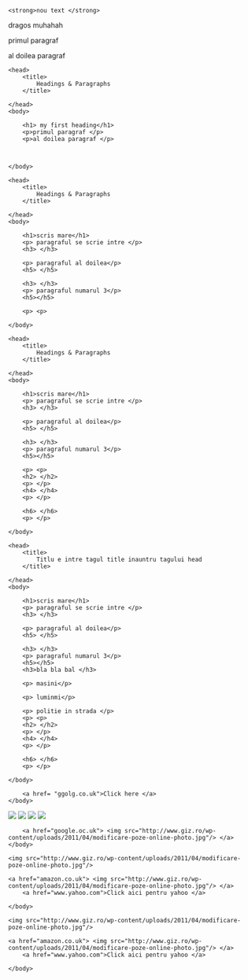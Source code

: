 <!DOCTYPE html>
	<strong>nou text </strong>


<!DOCTYPE html>
<html> dragos
</html>

<!DOCTYPE HTML>
<html>
muhahah

</html>



<!DOCTYPE html>
<html>

<head>
<title>TITLU </title>

</head>
	
	
	
	
</html>


<!DOCTYPE html>
<html>

<head>
<title>TITLU </title>

</head>
	
<body>

<p> primul paragraf</p>
<p> al doilea paragraf </p>

</body>
	
	
</html>



<!DOCTYPE html>
<html>

	<head>
		<title>
			Headings & Paragraphs
		</title>
		
	</head>
	<body>
		
		<h1> my first heading</h1>
		<p>primul paragraf </p>
		<p>al doilea paragraf </p>
		
		
		
	</body>
</html>

<!DOCTYPE html>
<html>

	<head>
		<title>
			Headings & Paragraphs
		</title>
		
	</head>
	<body>
		
		<h1>scris mare</h1>
		<p> paragraful se scrie intre </p>
		<h3> </h3>
		
		<p> paragraful al doilea</p>
		<h5> </h5>
		
		<h3> </h3>
		<p> paragraful numarul 3</p>
		<h5></h5>
		
		<p> <p>
		
	</body>
</html>


<!DOCTYPE html>
<html>

	<head>
		<title>
			Headings & Paragraphs
		</title>
		
	</head>
	<body>
		
		<h1>scris mare</h1>
		<p> paragraful se scrie intre </p>
		<h3> </h3>
		
		<p> paragraful al doilea</p>
		<h5> </h5>
		
		<h3> </h3>
		<p> paragraful numarul 3</p>
		<h5></h5>
		
		<p> <p>
		<h2> </h2>
		<p> </p>
		<h4> </h4>
		<p> </p>
		
		<h6> </h6>
		<p> </p>
		
	</body>
</html>

<!DOCTYPE html>
<html>

	<head>
		<title>
			Titlu e intre tagul title inauntru tagului head
		</title>
		
	</head>
	<body>
		
		<h1>scris mare</h1>
		<p> paragraful se scrie intre </p>
		<h3> </h3>
		
		<p> paragraful al doilea</p>
		<h5> </h5>
		
		<h3> </h3>
		<p> paragraful numarul 3</p>
		<h5></h5>
		<h3>bla bla bal </h3>
		
		<p> masini</p>
		
		<p> luminmi</p>
		
		<p> politie in strada </p>
		<p> <p>
		<h2> </h2>
		<p> </p>
		<h4> </h4>
		<p> </p>
		
		<h6> </h6>
		<p> </p>
		
	</body>
</html>

<!DOCTYPE html>
<html>
	<head>
		<title></title>
	</head>
	<body>

	    
	    <a href= "ggolg.co.uk">Click here </a>
	</body>
</html>

<!DOCTYPE html>
<html>
	<head>
		<title></title>
	</head>
	<body>
		<img src="https://s3.amazonaws.com/codecademy-blog/assets/f3a16fb6.jpg" />
		<img src ="http://www.giz.ro/wp-content/uploads/2011/04/modificare-poze-online-photo.jpg"/>
	</body>
</html>

<!DOCTYPE html>
<html>
	<head>
		<title></title>
	</head>
	<body>
		<img src="https://s3.amazonaws.com/codecademy-blog/assets/f3a16fb6.jpg" />
		<img src ="http://www.giz.ro/wp-content/uploads/2011/04/modificare-poze-online-photo.jpg"/>
		
		<a href="google.oc.uk"> <img src="http://www.giz.ro/wp-content/uploads/2011/04/modificare-poze-online-photo.jpg"/> </a>
	</body>
</html>


<!DOCTYPE html>
<html>
	<head>
		<title></title>
	</head>
	<body>
		
	<img src="http://www.giz.ro/wp-content/uploads/2011/04/modificare-poze-online-photo.jpg"/>
	
	<a href="amazon.co.uk"> <img src="http://www.giz.ro/wp-content/uploads/2011/04/modificare-poze-online-photo.jpg"/> </a>
		<a href="www.yahoo.com">Click aici pentru yahoo </a>
		
	</body>
</html>


<!DOCTYPE html>
<html>
	<head>
		<title></title>
	</head>
	<body>
		
	<img src="http://www.giz.ro/wp-content/uploads/2011/04/modificare-poze-online-photo.jpg"/>
	
	<a href="amazon.co.uk"> <img src="http://www.giz.ro/wp-content/uploads/2011/04/modificare-poze-online-photo.jpg"/> </a>
		<a href="www.yahoo.com">Click aici pentru yahoo </a>
		
	</body>
</html>
